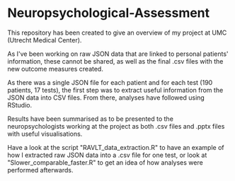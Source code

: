 # Neuropsychological-Assessment

This repository has been created to give an overview of my project at UMC (Utrecht Medical Center).

As I've been working on raw JSON data that are linked to personal patients' information, these cannot be shared, as well as the final .csv files with the new outcome measures created. 

As there was a single JSON file for each patient and for each test (190 patients, 17 tests), the first step was to extract useful information from the JSON data into CSV files.
From there, analyses have followed using RStudio.

Results have been summarised as to be presented to the neuropsychologists working at the project as both .csv files and .pptx files with useful visualisations.


Have a look at the script "RAVLT_data_extraction.R" to have an example of how I extracted raw JSON data into a .csv file for one test, or look at "Slower_comparable_faster.R" to get an idea of how analyses were performed afterwards.
